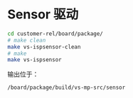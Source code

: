 # Sensor 驱动

```sh
cd customer-rel/board/package/
# make clean
make vs-ispsensor-clean
# make
make vs-ispsensor
```

输出位于：

```sh
/board/package/build/vs-mp-src/sensor
```

